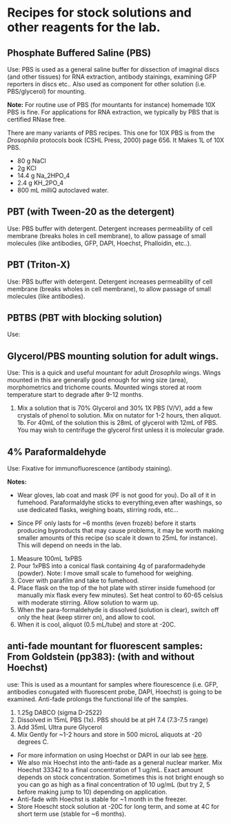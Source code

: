 # Recipes for stock solutions and other reagents for the lab.

## Phosphate Buffered Saline (PBS)

Use: PBS is used as a general saline buffer for dissection of imaginal discs (and other tissues) for RNA extraction, antibody stainings, examining GFP reporters in discs etc.. Also used as component for other solution (i.e. PBS/glycerol) for mounting.

**Note:** For routine use of PBS (for mountants for instance) homemade 10X PBS is fine. For applications for RNA extraction, we typically by PBS that is certified RNase free.

There are many variants of PBS recipes. This one for 10X PBS is from the *Drosophila* protocols book (CSHL Press, 2000) page 656. It Makes 1L of 10X PBS.

- 80 g NaCl
- 2g KCl
- 14.4 g Na_2HPO_4
- 2.4 g KH_2PO_4
- 800 mL milliQ autoclaved water.


## PBT (with Tween-20 as the detergent)

Use: PBS buffer with detergent. Detergent increases permeability of cell membrane (breaks holes in cell membrane), to allow passage of small molecules (like antibodies, GFP, DAPI, Hoechst, Phalloidin, etc..).

## PBT (Triton-X)

Use: PBS buffer with detergent. Detergent increases permeability of cell membrane (breaks wholes in cell membrane), to allow passage of small molecules (like antibodies).

## PBTBS (PBT with blocking solution)

Use:

## Glycerol/PBS mounting solution for adult wings.

Use: This is a quick and useful mountant for adult *Drosophila* wings. Wings mounted in this are generally good enough for wing size (area), morphometrics and trichome counts. Mounted wings stored at room temperature start to degrade after 9-12 months.

1. Mix a solution that is 70% Glycerol and 30% 1X PBS (V/V), add a few crystals of phenol to solution. Mix on nutator for 1-2 hours, then aliquot.
1b. For 40mL of the solution this is 28mL of glycerol with 12mL of PBS. You may wish to centrifuge the glycerol first unless it is molecular grade.

## 4% Paraformaldehyde

Use: Fixative for immunofluorescence (antibody staining).

**Notes:** 
- Wear gloves, lab coat and mask (PF is not good for you). Do all of it in fumehood. Paraformaldyhe sticks to everything,even after washings, so use dedicated flasks, weighing boats, stirring rods, etc...

- Since PF only lasts for ~6 months (even frozeb) before it starts producing byproducts that may cause problems, it may be worth making smaller amounts of this recipe (so scale it down to 25mL for instance). This will depend on needs in the lab.

1. Measure 100mL 1xPBS
2. Pour 1xPBS into a conical flask containing 4g of paraformadehyde (powder). Note: I move small scale to fumehood for weighing.
3. Cover with parafilm and take to fumehood.
4. Place flask on the top of the hot plate with stirrer inside fumehood (or manually mix flask every few minutes).  Set heat control to 60-65 celsius with moderate stirring. Allow solution to warm up.
5. When the para-formaldehyde is dissolved (solution is clear), switch off only the heat (keep stirrer on), and allow to cool.
6. When it is cool, aliquot (0.5 mL/tube) and store at -20C.

## anti-fade mountant for fluorescent samples: From Goldstein (pp383): (with and without Hoechst)

use: This is used as a mountant for samples where flourescence (i.e. GFP, antibodies conugated with fluorescent probe, DAPI, Hoechst) is going to be examined. Anti-fade prolongs the functional life of the samples.

1. 1.25g DABCO (sigma D-2522)
2. Dissolved in 15mL PBS (1x). PBS should be at pH 7.4 (7.3-7.5 range)
3. Add 35mL Ultra pure Glycerol
4. Mix Gently for ~1-2 hours and store in 500 microL aliquots at -20 degrees C.

- For more information on using Hoechst or DAPI in our lab see [here](https://github.com/DworkinLab/Protocols/blob/master/SomeNotesOnHoechstAndDapi.md).
- We also mix Hoechst into the anti-fade as a general nuclear marker. Mix Hoechst 33342 to a final concentration of 1 ug/mL. Exact amount depends on stock concentration. Sometimes this is not bright enough so you can go as high as a final concentration of 10 ug/mL (but try 2, 5 before making jump to 10) depending on application.  
- Anti-fade with Hoechst is stable for ~1 month in the freezer. 
- Store Hoescht stock solution at -20C for long term, and some at 4C for short term use (stable for ~6 months).
